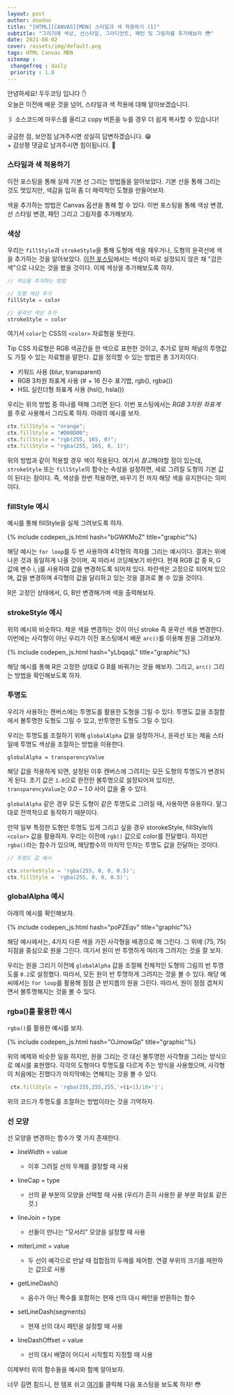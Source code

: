 ```yaml
---
layout: post
author: doodoo
title: "[HTML][CANVAS][MDN] 스타일과 색 적용하기 (1)"
subtitle: "그리기에 색상, 선스타일, 그라디언트, 패턴 및 그림자를 추가해보자 😳"
date: 2021-08-02
cover: /assets/img/default.png
tags: HTML Canvas MDN
sitemap :
 changefreq : daily
 priority : 1.0
---
```

안녕하세요! <span class="doodoo">두두코딩</span> 입니다 ✋ <br>
오늘은 이전에 배운 것을 넘어, 스타일과 색 적용에 대해 알아보겠습니다.

🖇 소스코드에 마우스를 올리고 <span class="tip">copy</span> 버튼을 누를 경우 더 쉽게 복사할 수 있습니다!

궁금한 점, 보안점 남겨주시면 성실히 답변하겠습니다. 😁 <br>
\+ 감상평 댓글로 남겨주시면 힘이됩니다. 🙇

### 스타일과 색 적용하기
이전 포스팅을 통해 실제 기본 선 그리는 방법들을 알아보았다. 기본 선을 통해 그리는 것도 멋있지만, 색감을 입혀 좀 더 매력적인 도형을 만들어보자.

색을 추가하는 방법은 Canvas 옵션을 통해 할 수 있다. 이번 포스팅을 통해 색상 변경, 선 스타일 변경, 패턴 그리고 그림자를 추가해보자.

### 색상
우리는 `fillStyle`과 `strokeStyle`을 통해 도형에 색을 채우거나, 도형의 윤곽선에 색을 추가하는 것을 알아보았다. [이전 포스팅]()에서는 색상이 따로 설정되지 않은 채 "검은색"으로 나오는 것을 봤을 것이다. 이제 색상을 추가해보도록 하자.

```js
// 색상을 추가하는 방법

// 도형 색상 추가
fillStyle = color

// 윤곽선 색상 추가
strokeStyle = color
```

여기서 `color`는 CSS의 `<color>` 자료형을 뜻한다.

<span class="Tip">Tip</span> CSS <color> 자료형은 RGB 색공간을 한 색으로 표현한 것이고, 추가로 알파 채널의 투명값도 가질 수 있는 자료형을 말한다. <color> 값을 정의할 수 있는 방법은 총 3가지이다.

* 키워드 사용 (blur, transparent)
* RGB 3차원 좌표계 사용 (# + 16 진수 표기법, rgb(), rgba())
* HSL 실린더형 좌표계 사용 (hsl(), hsla())

우리는 위의 방법 중 하나를 택해 그리면 된다. 이번 포스팅에서는 *RGB 3차원 좌표계* 를 주로 사용해서 그리도록 하자. 아래의 예시를 보자.

```js
ctx.fillStyle = "orange";
ctx.fillStyle = "#D00D00";
ctx.fillStyle = "rgb(255, 165, 0)";
ctx.fillStyle = "rgba(255, 165, 0, 1)";
```

위의 방법과 같이 적용할 경우 색이 적용된다. 여기서 *참고*해야할 점이 있는데, `strokeStyle` 또는 `fillStyle`의 함수는 속성을 설정하면, 새로 그려질 도형의 기본 값이 된다는 점이다. 즉, 색상을 한번 적용하면, 바꾸기 전 까지 해당 색을 유지한다는 의미이다.

### fillStyle 예시
예시를 통해 fillStyle을 실제 그려보도록 하자.

{% include codepen_js.html hash="bGWKMoZ" title="graphic"%}

해당 예시는 `for loop`를 두 번 사용하여 4각형의 격자를 그리는 예시이다. 결과는 위에 나온 것과 동일하게 나올 것이며, 꼭 따라서 코딩해보기 바란다. 현재 RGB 값 중 R, G 값에 변수 i, j를 사용하여 값을 변경하도록 되어져 있다. 파란색은 고정으로 되어져 있으며, 값을 변경하며 4각형의 값을 달리하고 있는 것을 결과로 볼 수 있을 것이다.

R은 고정인 상태에서, G, B만 변경해가며 색을 출력해보자.

### strokeStyle 예시
위의 예시와 비슷하다. 채운 색을 변경하는 것이 아닌 stroke 즉 윤곽선 색을 변경한다. 이번에는 사각형이 아닌 우리가 이전 포스팅에서 배운 `arc()`를 이용해 원을 그려보자.

{% include codepen_js.html hash="yLbqaqL" title="graphic"%}

해당 예시를 통해 R은 고정한 상태로 G B를 바꿔가는 것을 해보자. 그리고, `arc()` 그리는 방법을 확인해보도록 하자.

### 투명도
우리가 사용하는 캔버스에는 투명도를 활용한 도형을 그릴 수 있다. 투명도 값을 조절함에서 불투명한 도형도 그릴 수 있고, 반투명한 도형도 그릴 수 있다.

우리는 투명도를 조절하기 위해 `globalAlpha` 값을 설정하거나, 윤곽선 또는 채움 스타일에 투명도 색상을 조절하는 방법을 이용한다.

`globalAlpha = transparencyValue`

해당 값을 적용하게 되면, 설정된 이후 캔버스에 그려지는 모든 도형의 투명도가 변경되게 된다. 초기 값은 `1.0`으로 완전한 불투명으로 설정되어져 있지만, `transparencyValue`는 *0.0 ~ 1.0* 사이 값을 줄 수 있다.

`globalAlpha` 같은 경우 모든 도형이 같은 투명도로 그려질 때, 사용하면 유용하다. 말그대로 전역적으로 동작하기 때문이다.

만약 일부 특정한 도형만 투명도 있게 그리고 싶을 경우 storokeStyle, fillStyle의 `<color>` 값을 활용하자. 우리는 이전에 `rgb()` 값으로 color를 전달했다. 하지만 `rgba()`라는 함수가 있으며, 해당함수의 마지막 인자는 투명도 값을 전달하는 것이다.

```js
// 투명도 값 예시

ctx.storkeStyle = 'rgba(255, 0, 0, 0.5)';
ctx.fillStyle = 'rgba(255, 0, 0, 0.5)';
```

### globalAlpha 예시
아래의 예시를 확인해보자.

{% include codepen_js.html hash="poPZEqv" title="graphic"%}

해당 예시에서는, 4가지 다른 색을 가진 사각형을 배경으로 해 그린다. 그 위에 (75, 75) 지점을 중심으로 원을 그린다. 여기서 원이 반 투명하게 여러개 그려지는 것을 잘 보자.

우리는 원을 그리기 이전에 `globalAlpha` 값을 조절해 전체적인 도형의 그림의 반 투명도를 `0.2`로 설정했다. 따라서, 모든 원이 반 투명하게 그려지는 것을 볼 수 있다. 해당 예씨에서는 `for loop`를 활용해 점점 큰 반지름의 원을 그린다. 따라서, 원이 점점 겹쳐지면서 불투명해지는 것을 볼 수 있다.

### rgba()를 활용한 예시
`rgba()`를 활용한 예시를 보자.

{% include codepen_js.html hash="OJmowGp" title="graphic"%}

위의 예제와 비슷한 일을 하지만, 원을 그리는 것 대신 불투명한 사각형을 그리는 방식으로 예시를 표현했다. 각각의 도형마다 투명도를 다르게 주는 방식을 사용했으며, 사각형이 처음에는 진했다가 마지막에는 연해지는 것을 볼 수 있다.

```js
 ctx.fillStyle = 'rgba(255,255,255,'+(i+1)/10+')';
```

위의 코드가 투명도를 조절하는 방법이라는 것을 기억하자.

### 선 모양
선 모양을 변경하는 함수가 몇 가지 존재한다.
- lineWidth = value
  * 이후 그려질 선의 두께를 결정할 때 사용

- lineCap = type
  * 선의 끝 부분의 모양을 선택할 때 사용 (우리가 흔히 사용한 끝 부분 화살표 같은 것.)

- lineJoin = type
  * 선들이 만나는 "모서리" 모양을 설정할 때 사용

- miterLimit = value
  * 두 선이 예각으로 만날 때 접합점의 두께를 제어함. 연결 부위의 크기를 제한하는 값으로 사용

- getLineDash()
  * 음수가 아닌 짝수를 포함하는 현재 선의 대시 패턴을 반환하는 함수

- setLineDash(segments)
  * 현재 선의 대시 패턴을 설정할 때 사용

- lineDashOffset = value
  * 선의 대시 배열이 어디서 시작할지 지정할 때 사용

이제부터 위의 함수들을 예시와 함께 알아보자.

너무 길면 힘드니, 한 템포 쉬고 [여기]()를 클릭해 다음 포스팅을 보도록 하자! 😳
